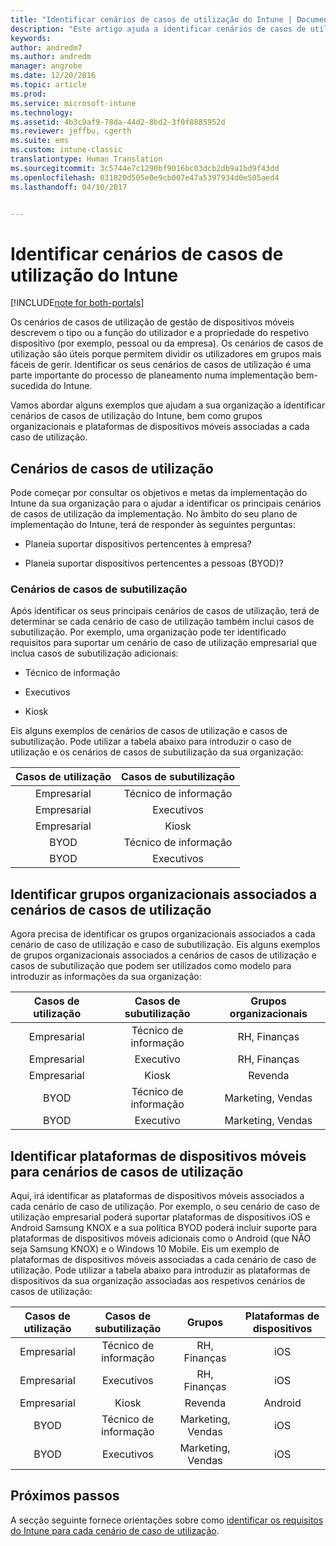 ```yaml
---
title: "Identificar cenários de casos de utilização do Intune | Documentos da Microsoft"
description: "Este artigo ajuda a identificar cenários de casos de utilização e casos de subutilização para uma implementação do Microsoft Intune apenas na cloud."
keywords: 
author: andredm7
ms.author: andredm
manager: angrobe
ms.date: 12/20/2016
ms.topic: article
ms.prod: 
ms.service: microsoft-intune
ms.technology: 
ms.assetid: 4b3c9af9-78da-44d2-8bd2-3f0f8885952d
ms.reviewer: jeffbu, cgerth
ms.suite: ems
ms.custom: intune-classic
translationtype: Human Translation
ms.sourcegitcommit: 3c5744e7c1290bf9016bc03dcb2db9a1bd9f43dd
ms.openlocfilehash: 031820d505e0e9cb007e47a5397934d0e505aed4
ms.lasthandoff: 04/10/2017


---
```


# <a name="identify-intune-use-case-scenarios"></a>Identificar cenários de casos de utilização do Intune

[!INCLUDE[note for both-portals](../includes/note-for-both-portals.md)]

Os cenários de casos de utilização de gestão de dispositivos móveis descrevem o tipo ou a função do utilizador e a propriedade do respetivo dispositivo (por exemplo, pessoal ou da empresa). Os cenários de casos de utilização são úteis porque permitem dividir os utilizadores em grupos mais fáceis de gerir. Identificar os seus cenários de casos de utilização é uma parte importante do processo de planeamento numa implementação bem-sucedida do Intune.

Vamos abordar alguns exemplos que ajudam a sua organização a identificar cenários de casos de utilização do Intune, bem como grupos organizacionais e plataformas de dispositivos móveis associadas a cada caso de utilização.

## <a name="use-case-scenarios"></a>Cenários de casos de utilização

Pode começar por consultar os objetivos e metas da implementação do Intune da sua organização para o ajudar a identificar os principais cenários de casos de utilização da implementação. No âmbito do seu plano de implementação do Intune, terá de responder às seguintes perguntas:

-   Planeia suportar dispositivos pertencentes à empresa?

-   Planeia suportar dispositivos pertencentes a pessoas (BYOD)?

### <a name="sub-use-case-scenarios"></a>Cenários de casos de subutilização

Após identificar os seus principais cenários de casos de utilização, terá de determinar se cada cenário de caso de utilização também inclui casos de subutilização. Por exemplo, uma organização pode ter identificado requisitos para suportar um cenário de caso de utilização empresarial que inclua casos de subutilização adicionais:

-   Técnico de informação

-   Executivos

-   Kiosk

Eis alguns exemplos de cenários de casos de utilização e casos de subutilização. Pode utilizar a tabela abaixo para introduzir o caso de utilização e os cenários de casos de subutilização da sua organização:

| **Casos de utilização** | **Casos de subutilização** |
|:---:|:---:|
| Empresarial | Técnico de informação |              
| Empresarial | Executivos |           
| Empresarial | Kiosk |
| BYOD | Técnico de informação |           
| BYOD | Executivos |

## <a name="identify-organizational-groups-associated-with-use-case-scenarios"></a>Identificar grupos organizacionais associados a cenários de casos de utilização

Agora precisa de identificar os grupos organizacionais associados a cada cenário de caso de utilização e caso de subutilização. Eis alguns exemplos de grupos organizacionais associados a cenários de casos de utilização e casos de subutilização que podem ser utilizados como modelo para introduzir as informações da sua organização:

| **Casos de utilização** | **Casos de subutilização** | **Grupos organizacionais** |
|:---:|:---:|:---:|
| Empresarial | Técnico de informação | RH, Finanças |               
| Empresarial | Executivo | RH, Finanças |            
| Empresarial | Kiosk | Revenda |
| BYOD | Técnico de informação | Marketing, Vendas |            
| BYOD | Executivo | Marketing, Vendas |

## <a name="identify-mobile-device-platforms-for-use-case-scenarios"></a>Identificar plataformas de dispositivos móveis para cenários de casos de utilização

Aqui, irá identificar as plataformas de dispositivos móveis associados a cada cenário de caso de utilização. Por exemplo, o seu cenário de caso de utilização empresarial poderá suportar plataformas de dispositivos iOS e Android Samsung KNOX e a sua política BYOD poderá incluir suporte para plataformas de dispositivos móveis adicionais como o Android (que NÃO seja Samsung KNOX) e o Windows 10 Mobile. Eis um exemplo de plataformas de dispositivos móveis associadas a cada cenário de caso de utilização. Pode utilizar a tabela abaixo para introduzir as plataformas de dispositivos da sua organização associadas aos respetivos cenários de casos de utilização:

| **Casos de utilização** | **Casos de subutilização** | **Grupos** | **Plataformas de dispositivos** |   
|:---:|:---:|:---:|:---:|
| Empresarial | Técnico de informação | RH, Finanças | iOS |                                                           
| Empresarial | Executivos | RH, Finanças | iOS |                                                           
| Empresarial | Kiosk | Revenda | Android |
| BYOD | Técnico de informação | Marketing, Vendas | iOS |                                                           
| BYOD | Executivos | Marketing, Vendas | iOS |

## <a name="next-steps"></a>Próximos passos

A secção seguinte fornece orientações sobre como [identificar os requisitos do Intune para cada cenário de caso de utilização](section-3-determine-use-case-requirements.md).


